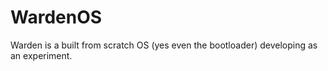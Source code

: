 # WardenOS
Warden is a built from scratch OS (yes even the bootloader) developing as an experiment.
